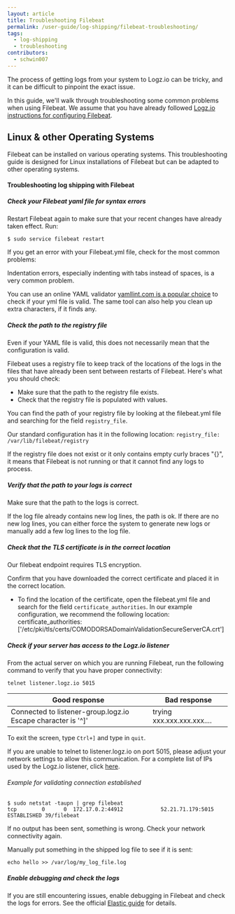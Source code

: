```yaml
---
layout: article
title: Troubleshooting Filebeat
permalink: /user-guide/log-shipping/filebeat-troubleshooting/
tags:
  - log-shipping
  - troubleshooting
contributors:
  - schwin007
---
```


The process of getting logs from your system to Logz.io can be tricky,
and it can be difficult to pinpoint the exact issue.

In this guide, we'll walk through troubleshooting some common problems when using Filebeat.
We assume that you have already followed [Logz.io instructions for configuring Filebeat](https://app.logz.io/#/dashboard/data-sources/Filebeat).


## Linux & other Operating Systems

Filebeat can be installed on various operating systems. This troubleshooting guide is designed for Linux installations of Filebeat but can be adapted to other operating systems.


#### Troubleshooting log shipping with Filebeat


<div class="tasklist">

##### Check your Filebeat yaml file for syntax errors

Restart Filebeat again to make sure that your recent changes have already taken effect. Run:

```
$ sudo service filebeat restart
```

If you get an error with your Filebeat.yml file, check for the most common problems:

Indentation errors, especially indenting with tabs instead of spaces, is a very common problem.

You can use an online YAML validator [yamllint.com is a popular choice](http://www.yamllint.com/) to check if your yml file is valid. The same tool can also help you clean up extra characters, if it finds any.

##### Check the path to the registry file

Even if your YAML file is valid, this does not necessarily mean that the configuration is valid.

Filebeat uses a registry file to keep track of the locations of the logs in the files that have already been sent between restarts of Filebeat. Here's what you should check:

* Make sure that the path to the registry file exists.
* Check that the registry file is populated with values.

You can find the path of your registry file by looking at the filebeat.yml file and searching for the field `registry_file`.

Our standard configuration has it in the following location: `registry_file: /var/lib/filebeat/registry`

If the registry file does not exist or it only contains empty curly braces "{}", it means that Filebeat is not running or that it cannot find any logs to process.

##### Verify that the path to your logs is correct

Make sure that the path to the logs is correct.

If the log file already contains new log lines, the path is ok.
If there are no new log lines, you can either force the system to generate new logs or manually add a few log lines to the log file.

##### Check that the TLS certificate is in the correct location

Our filebeat endpoint requires TLS encryption.

Confirm that you have downloaded the correct certificate and placed it in the correct location.

* To find the location of the certificate, open the filebeat.yml file and search for the field `certificate_authorities`. In our example configuration, we recommend the following location:
certificate_authorities: ['/etc/pki/tls/certs/COMODORSADomainValidationSecureServerCA.crt']

##### Check if your server has access to the Logz.io listener

From the actual server on which you are running Filebeat, run the following command to verify that you have proper connectivity:

```
telnet listener.logz.io 5015
```

| Good response | Bad response |
|---|---|
| Connected to listener-group.logz.io Escape character is '^]' | trying xxx.xxx.xxx.xxx.... |

To exit the screen, type `Ctrl+]` and type in `quit`.

If you are unable to telnet to listener.logz.io on port 5015, please adjust your network settings to allow this communication. For a complete list of IPs used by the Logz.io listener, click [here](/user-guide/log-shipping/listener-ip-addresses.html).

###### Example for validating connection established

```
$ sudo netstat -taupn | grep filebeat
tcp        0      0  172.17.0.2:44912            52.21.71.179:5015            ESTABLISHED 39/filebeat
```

If no output has been sent, something is wrong. Check your network connectivity again.

Manually put something in the shipped log file to see if it is sent:

```
echo hello >> /var/log/my_log_file.log
```

##### Enable debugging and check the logs

If you are still encountering issues, enable debugging in Filebeat and check the logs for errors. See the official [Elastic guide](https://www.elastic.co/guide/en/beats/filebeat/current/enable-filebeat-debugging.html) for details.
